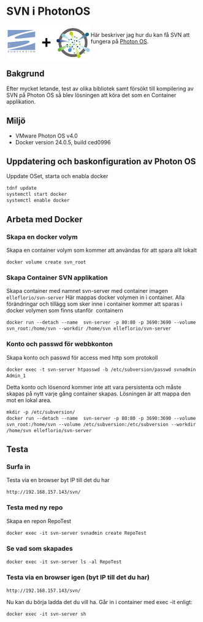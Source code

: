 # SVN i PhotonOS
<img width="220" alt="SVN_on_PhotonOS" src="https://github.com/rafaelurrutiasilva/images/blob/main/SVN_on_PhotonOS.png" align=left> <br> 
Här beskriver jag hur du kan få SVN att fungera på [Photon OS](https://vmware.github.io/photon). <br>
<br>
<br>

## Bakgrund
Efter mycket letande, test av olika bibliotek samt försökt till kompilering av SVN på Photon OS så blev lösningen att köra det som en Container applikation.

## Miljö
* VMware Photon OS v4.0
* Docker version 24.0.5, build ced0996

## Uppdatering och baskonfiguration av Photon OS
Uppdate OSet, starta och enabla docker
```
tdnf update 
systemctl start docker 
systemctl enable docker 
```
 
## Arbeta med Docker 
### Skapa en docker volym
Skapa en container volym som kommer att användas för att spara allt lokalt
```
docker volume create svn_root 
```

### Skapa Container SVN applikation
Skapa container med namnet svn-server med container imagen `elleflorio/svn-server`
Här mappas docker volymen in i container. Alla förändringar och tillägg som sker inne i container kommer att sparas i docker volymen som finns utanför  containern
```
docker run --detach --name  svn-server -p 80:80 -p 3690:3690 --volume svn_root:/home/svn --workdir /home/svn elleflorio/svn-server 
```

### Konto och passwd för webbkonton
Skapa konto och passwd för access med http som protokoll
```
docker exec -t svn-server htpasswd -b /etc/subversion/passwd svnadmin Admin_1 
```
Detta konto och lösenord kommer inte att vara persistenta och måste skapas på nytt varje gång container skapas. Lösningen är att mappa den mot en lokal area.
```
mkdir -p /etc/subversion/
docker run --detach --name  svn-server -p 80:80 -p 3690:3690 --volume svn_root:/home/svn --volume /etc/subversion:/etc/subversion --workdir /home/svn elleflorio/svn-server
```

## Testa
### Surfa in
Testa via en browser byt IP till det du har
```
http://192.168.157.143/svn/
```

### Testa med ny repo
Skapa en repon RepoTest 
```
docker exec -it svn-server svnadmin create RepoTest
```

### Se vad som skapades
```
docker exec -it svn-server ls -al RepoTest
```
### Testa via en browser igen (byt IP till det du har)
```
http://192.168.157.143/svn/
```
Nu kan du börja ladda det du vill ha. Går in i container med exec -it enligt:
```
docker exec -it svn-server sh 
```

 
